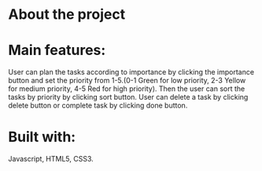# About the project

# Main features:
User can plan the tasks according to importance by clicking the importance button and
set the priority from 1-5.(0-1 Green for low priority, 2-3 Yellow for medium priority, 4-5 Red for high priority).
Then the user can sort the tasks by priority by clicking sort button.
User can delete a task by clicking delete button or
complete task by clicking done button.

# Built with:
Javascript,
HTML5,
CSS3.

